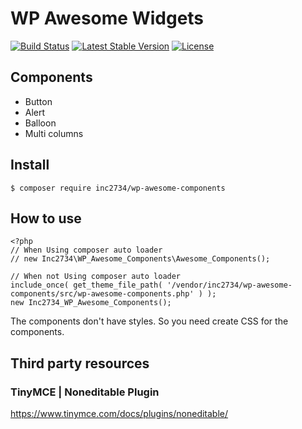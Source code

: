 # WP Awesome Widgets

[![Build Status](https://travis-ci.org/inc2734/wp-awesome-components.svg?branch=master)](https://travis-ci.org/inc2734/wp-awesome-components)
[![Latest Stable Version](https://poser.pugx.org/inc2734/wp-awesome-components/v/stable)](https://packagist.org/packages/inc2734/wp-awesome-components)
[![License](https://poser.pugx.org/inc2734/wp-awesome-components/license)](https://packagist.org/packages/inc2734/wp-awesome-components)

## Components

* Button
* Alert
* Balloon
* Multi columns

## Install
```
$ composer require inc2734/wp-awesome-components
```

## How to use
```
<?php
// When Using composer auto loader
// new Inc2734\WP_Awesome_Components\Awesome_Components();

// When not Using composer auto loader
include_once( get_theme_file_path( '/vendor/inc2734/wp-awesome-components/src/wp-awesome-components.php' ) );
new Inc2734_WP_Awesome_Components();
```

The components don't have styles. So you need create CSS for the components.

## Third party resources
### TinyMCE | Noneditable Plugin
https://www.tinymce.com/docs/plugins/noneditable/
